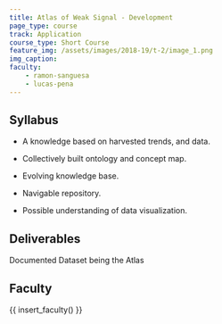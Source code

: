 ```yaml
---
title: Atlas of Weak Signal - Development
page_type: course
track: Application
course_type: Short Course
feature_img: /assets/images/2018-19/t-2/image_1.png
img_caption: 
faculty: 
    - ramon-sanguesa
    - lucas-pena
---
```


## Syllabus

- A knowledge based on harvested trends, and data.

- Collectively built ontology and concept map.

- Evolving knowledge base.

- Navigable repository.

- Possible understanding of data visualization.

## Deliverables

Documented Dataset being the Atlas

## Faculty

{{ insert_faculty() }}